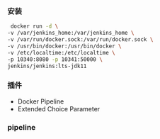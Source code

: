 ### 安装

```bash
 docker run -d \
-v /var/jenkins_home:/var/jenkins_home \
-v /var/run/docker.sock:/var/run/docker.sock \
-v /usr/bin/docker:/usr/bin/docker \
-v /etc/localtime:/etc/localtime \
-p 10340:8080 -p 10341:50000 \
jenkins/jenkins:lts-jdk11
```

### 插件

* Docker Pipeline
* Extended Choice Parameter

### pipeline

```bash

```
